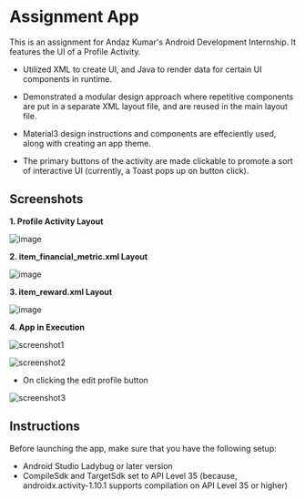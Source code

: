 # Assignment App

This is an assignment for Andaz Kumar's Android Development Internship. It features the UI of a Profile Activity.

- Utilized XML to create UI, and Java to render data for certain UI components in runtime.

- Demonstrated a modular design approach where repetitive components are put in a separate XML layout file, and are reused in the main layout file.

- Material3 design instructions and components are effeciently used, along with creating an app theme.

- The primary buttons of the activity are made clickable to promote a sort of interactive UI (currently, a Toast pops up on button click).


## Screenshots
**1. Profile Activity Layout**

![image](https://github.com/user-attachments/assets/a3650243-a648-4155-9a9d-c4ece3a7f9ec)

**2. item_financial_metric.xml Layout**

![image](https://github.com/user-attachments/assets/1c22d31c-544c-4208-ae09-a430bf2e5460)

**3. item_reward.xml Layout**

![image](https://github.com/user-attachments/assets/552acb1b-b012-4d1f-a16d-0a3735ad60d3)

**4. App in Execution**

![screenshot1](https://github.com/user-attachments/assets/b5946eae-0a51-45a3-b56d-6f3af5f47d76)


![screenshot2](https://github.com/user-attachments/assets/f01539cd-caf1-4a0a-8c38-6498183d0e5e)


- On clicking the edit profile button

![screenshot3](https://github.com/user-attachments/assets/436b7eca-2222-4e01-8d53-407180ec851b)



## Instructions
Before launching the app, make sure that you have the following setup:

- Android Studio Ladybug or later version
- CompileSdk and TargetSdk set to API Level 35
  (because, androidx.activity-1.10.1 supports compilation on API Level 35 or higher)

